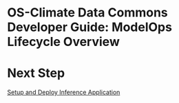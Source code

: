 # OS-Climate Data Commons Developer Guide: ModelOps Lifecycle Overview

# Next Step

[Setup and Deploy Inference Application](./deploy-model.md)